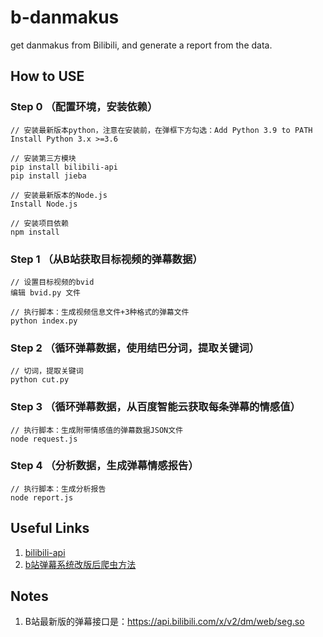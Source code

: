 # b-danmakus
get danmakus from Bilibili, and generate a report from the data.

## How to USE

### Step 0 （配置环境，安装依赖）
```
// 安装最新版本python，注意在安装前，在弹框下方勾选：Add Python 3.9 to PATH
Install Python 3.x >=3.6 

// 安装第三方模块
pip install bilibili-api
pip install jieba

// 安装最新版本的Node.js
Install Node.js

// 安装项目依赖
npm install 
```

### Step 1 （从B站获取目标视频的弹幕数据）
```
// 设置目标视频的bvid
编辑 bvid.py 文件

// 执行脚本：生成视频信息文件+3种格式的弹幕文件
python index.py
```

### Step 2 （循环弹幕数据，使用结巴分词，提取关键词）
```
// 切词，提取关键词
python cut.py
```

### Step 3 （循环弹幕数据，从百度智能云获取每条弹幕的情感值）
```
// 执行脚本：生成附带情感值的弹幕数据JSON文件
node request.js
```

### Step 4 （分析数据，生成弹幕情感报告）
```
// 执行脚本：生成分析报告
node report.js
```

## Useful Links
1. [bilibili-api](https://github.com/Passkou/bilibili-api)
2. [b站弹幕系统改版后爬虫方法](https://www.bilibili.com/read/cv9762979/)

## Notes
1. B站最新版的弹幕接口是：https://api.bilibili.com/x/v2/dm/web/seg.so

